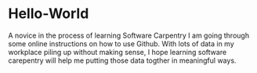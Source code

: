 # Hello-World
A novice in the process of learning Software Carpentry
I am going through some online instructions on how to use Github. With lots of data in my workplace piling up without making sense, I hope learning software carepentry will help me putting those data togther in meaningful ways. 

